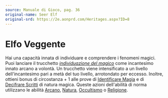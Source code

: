```yaml
---
source: Manuale di Gioco, pag. 36
original-name: Seer Elf
original-srd: https://2e.aonprd.com/Heritages.aspx?ID=8
---
```


# Elfo Veggente

Hai una capacità innata di individuare e comprendere i fenomeni magici. Puoi
lanciare il trucchetto
_[individuazione del magico](/incantesimi/individuazione-del-magico)_ come
incantesimo innato arcano a volontà. Un trucchetto viene intensificato a un
livello dell'incantesimo pari a metà del tuo livello, arrotondato per eccesso.
Inoltre, ottieni bonus di circostanza + 1 alle prove di
[Identificare Magia](/azioni/abilita/identificare-magia) e di
[Decifrare Scritti](/azioni/abilita/decifrare-scritti) di natura magica. Queste
azioni dell'abilità di norma utilizzano le abilità [Arcano](/abilita/arcano),
[Natura](/abilita/natura), [Occultismo](/abilita/occultismo) o
[Religione](/abilita/religione).

